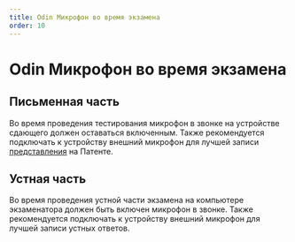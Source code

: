 ```yaml
---
title: Odin Микрофон во время экзамена
order: 10
---
```


# Odin Микрофон во время экзамена

## Письменная часть

Во время проведения тестирования  микрофон в звонке на устройстве сдающего должен оставаться включенным. Также рекомендуется подключать к устройству внешний микрофон для лучшей записи [представления](../rekomendacii/obrazec-videovizitki-pered-startom-ustnoi-chasti-ekzamena.md) на Патенте.

## Устная часть

Во время проведения устной части экзамена на компьютере экзаменатора должен быть включен микрофон в звонке. Также рекомендуется подключать к устройству внешний микрофон для лучшей записи устных ответов.